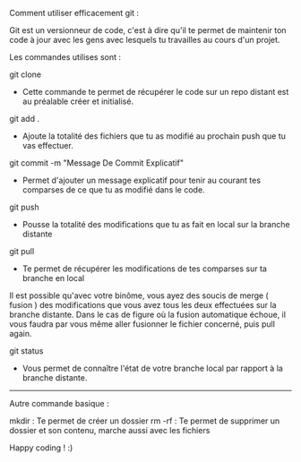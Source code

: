 Comment utiliser efficacement git :

Git est un versionneur de code, c'est à dire qu'il te permet de maintenir ton code à jour avec les gens avec lesquels tu travailles au cours d'un projet.

Les commandes utilises sont :

git clone <urlDuRepository>
- Cette commande te permet de récupérer le code sur un repo distant est au préalable créer et initialisé.

git add .
- Ajoute la totalité des fichiers que tu as modifié au prochain push que tu vas effectuer.

git commit -m "Message De Commit Explicatif"
- Permet d'ajouter un message explicatif pour tenir au courant tes comparses de ce que tu as modifié dans le code.

git push
- Pousse la totalité des modifications que tu as fait en local sur la branche distante

git pull
- Te permet de récupérer les modifications de tes comparses sur ta branche en local


Il est possible qu'avec votre binôme, vous ayez des soucis de merge ( fusion ) des modifications que vous avez tous les deux effectuées sur la branche distante.
Dans le cas de figure où la fusion automatique échoue, il vous faudra par vous même aller fusionner le fichier concerné, puis pull again.

git status
- Vous permet de connaître l'état de votre branche local par rapport à la branche distante.


---

Autre commande basique :

mkdir <NomDeDossier> : Te permet de créer un dossier
rm -rf <NomDeDossier> : Te permet de supprimer un dossier et son contenu, marche aussi avec les fichiers


Happy coding ! :)
